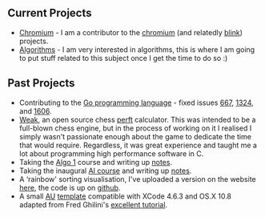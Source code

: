 ## Current Projects ##

* [Chromium][0] - I am a contributor to the [chromium][1] (and relatedly [blink][2]) projects.
* [Algorithms][3] - I am very interested in algorithms, this is where I am going to put stuff related to this subject once I get the time to do so :)

## Past Projects ##

* Contributing to the [Go programming language][p0] - fixed issues [667][go667], [1324][go1324],
  and [1606][go1606].
* [Weak][p1], an open source chess [perft][p2] calculator. This was intended to be a full-blown
  chess engine, but in the process of working on it I realised I simply wasn't passionate
  enough about the game to dedicate the time that would require. Regardless, it was great
  experience and taught me a lot about programming high performance software in C.
* Taking the [Algo 1][p3] course and writing up [notes][p4].
* Taking the inaugural [AI course][p5] and writing up [notes][p6].
* A &lsquo;rainbow' sorting visualisation, I've uploaded a version on the website <a
  href="/projects/rainbow" target="_self">here<a/>, the code is up on [github][p7].
* A small [AU][ref1] [template][p8] compatible with XCode 4.6.3 and OS.X 10.8 adapted from
  Fred Ghilini's [excellent tutorial][ref2].

[0]:/projects/chromium
[1]:http://www.chromium.org/
[2]:http://www.chromium.org/blink

[3]:/projects/alg

[p0]:http://golang.org
[p1]:https://github.com/lorenzo-stoakes/weak
[p2]:http://chessprogramming.wikispaces.com/Perft
[p3]:https://www.coursera.org/course/algo
[p4]:https://github.com/lorenzo-stoakes/stanford-algo
[p5]:http://www.ted.com/talks/peter_norvig_the_100_000_student_classroom.html
[p6]:https://github.com/lorenzo-stoakes/stanford-ai
[p7]:https://github.com/lorenzo-stoakes/Rainbow-Sort
[p8]:https://github.com/lorenzo-stoakes/TemplateAU

[go667]:https://code.google.com/p/go/source/detail?r=3c73bb78da9a
[go1324]:https://code.google.com/p/go/source/detail?r=2562ce5a7a
[go1606]:https://code.google.com/p/go/source/detail?r=1bad75771eb6

[ref1]:http://en.wikipedia.org/wiki/Audio_Units
[ref2]:http://sample-hold.com/2011/11/23/getting-started-with-audio-units-on-os-x-lion-and-xcode-4-2-1/
